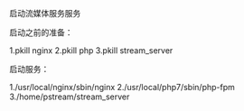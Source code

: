 启动流媒体服务服务

启动之前的准备：

1.pkill nginx 
2.pkill php
3.pkill stream_server

启动服务：

1./usr/local/nginx/sbin/nginx 
2./usr/local/php7/sbin/php-fpm 
3./home/pstream/stream_server
